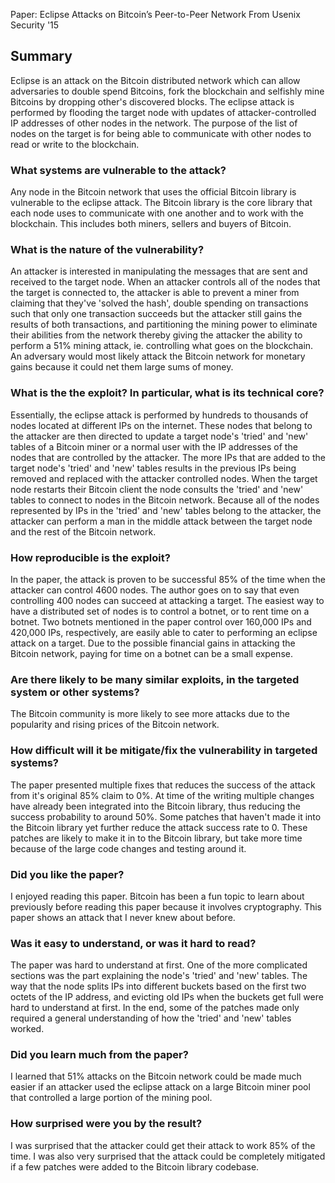 Paper: Eclipse Attacks on Bitcoin’s Peer-to-Peer Network
From Usenix Security '15

## Summary
Eclipse is an attack on the Bitcoin distributed network which can allow adversaries to double spend Bitcoins, fork the blockchain and selfishly mine Bitcoins by dropping other's discovered blocks. The eclipse attack is performed by flooding the target node with updates of attacker-controlled IP addresses of other nodes in the network. The purpose of the list of nodes on the target is for being able to communicate with other nodes to read or write to the blockchain.

### What systems are vulnerable to the attack?

Any node in the Bitcoin network that uses the official Bitcoin library is vulnerable to the eclipse attack. The Bitcoin library is the core library that each node uses to communicate with one another and to work with the blockchain. This includes both miners, sellers and buyers of Bitcoin.

### What is the nature of the vulnerability?

An attacker is interested in manipulating the messages that are sent and received to the target node. When an attacker controls all of the nodes that the target is connected to, the attacker is able to prevent a miner from claiming that they've 'solved the hash', double spending on transactions such that only one transaction succeeds but the attacker still gains the results of both transactions, and partitioning the mining power to eliminate their abilities from the network thereby giving the attacker the ability to perform a 51% mining attack, ie. controlling what goes on the blockchain. An adversary would most likely attack the Bitcoin network for monetary gains because it could net them large sums of money.

### What is the the exploit? In particular, what is its technical core?

Essentially, the eclipse attack is performed by hundreds to thousands of nodes located at different IPs on the internet. These nodes that belong to the attacker are then directed to update a target node's 'tried' and 'new' tables of a Bitcoin miner or a normal user with the IP addresses of the nodes that are controlled by the attacker. The more IPs that are added to the target node's 'tried' and 'new' tables results in the previous IPs being removed and replaced with the attacker controlled nodes. When the target node restarts their Bitcoin client the node consults the 'tried' and 'new' tables to connect to nodes in the Bitcoin network. Because all of the nodes represented by IPs in the 'tried' and 'new' tables belong to the attacker, the attacker can perform a man in the middle attack between the target node and the rest of the Bitcoin network.

### How reproducible is the exploit?

In the paper, the attack is proven to be successful 85% of the time when the attacker can control 4600 nodes. The author goes on to say that even controlling 400 nodes can succeed at attacking a target. The easiest way to have a distributed set of nodes is to control a botnet, or to rent time on a botnet. Two botnets mentioned in the paper control over 160,000 IPs and 420,000 IPs, respectively, are easily able to cater to performing an eclipse attack on a target. Due to the possible financial gains in attacking the Bitcoin network, paying for time on a botnet can be a small expense.

### Are there likely to be many similar exploits, in the targeted system or other systems?

The Bitcoin community is more likely to see more attacks due to the popularity and rising prices of the Bitcoin network.

### How difficult will it be mitigate/fix the vulnerability in targeted systems?

The paper presented multiple fixes that reduces the success of the attack from it's original 85% claim to 0%. At time of the writing multiple changes have already been integrated into the Bitcoin library, thus reducing the success probability to around 50%. Some patches that haven't made it into the Bitcoin library yet further reduce the attack success rate to 0. These patches are likely to make it in to the Bitcoin library, but take more time because of the large code changes and testing around it.

### Did you like the paper?

I enjoyed reading this paper. Bitcoin has been a fun topic to learn about previously before reading this paper because it involves cryptography. This paper shows an attack that I never knew about before.

### Was it easy to understand, or was it hard to read?

The paper was hard to understand at first. One of the more complicated sections was the part explaining the node's 'tried' and 'new' tables. The way that the node splits IPs into different buckets based on the first two octets of the IP address, and evicting old IPs when the buckets get full were hard to understand at first. In the end, some of the patches made only required a general understanding of how the 'tried' and 'new' tables worked.

### Did you learn much from the paper?

I learned that 51% attacks on the Bitcoin network could be made much easier if an attacker used the eclipse attack on a large Bitcoin miner pool that controlled a large portion of the mining pool.

### How surprised were you by the result?

I was surprised that the attacker could get their attack to work 85% of the time. I was also very surprised that the attack could be completely mitigated if a few patches were added to the Bitcoin library codebase.

